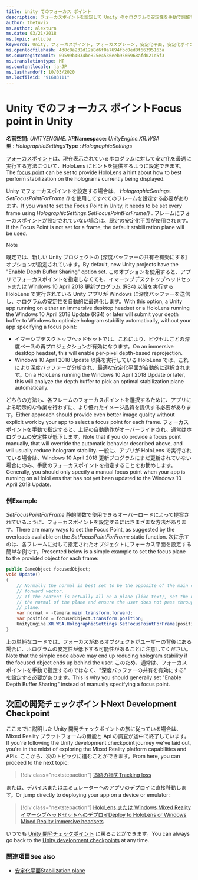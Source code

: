 ```yaml
---
title: Unity でのフォーカス ポイント
description: フォーカスポイントを設定して Unity のホログラムの安定性を手動で調整する
author: thetuvix
ms.author: alexturn
ms.date: 03/21/2018
ms.topic: article
keywords: Unity, フォーカスポイント, フォーカスプレーン, 安定化平面, 安定化ポイント, reprojection, LSR, 深度バッファー
ms.openlocfilehash: 4d8c8a232d12a8d6f0a7694fbc0ed8f66395163a
ms.sourcegitcommit: 09599b4034be825e4536eeb9566968afd021d5f3
ms.translationtype: MT
ms.contentlocale: ja-JP
ms.lasthandoff: 10/03/2020
ms.locfileid: "91683111"
---
```

# <a name="focus-point-in-unity"></a><span data-ttu-id="dca25-104">Unity でのフォーカス ポイント</span><span class="sxs-lookup"><span data-stu-id="dca25-104">Focus point in Unity</span></span>

<span data-ttu-id="dca25-105">**名前空間:** *UNITYENGINE. XR*</span><span class="sxs-lookup"><span data-stu-id="dca25-105">**Namespace:** *UnityEngine.XR.WSA*</span></span><br>
<span data-ttu-id="dca25-106">**型** : *HolographicSettings*</span><span class="sxs-lookup"><span data-stu-id="dca25-106">**Type** : *HolographicSettings*</span></span>

<span data-ttu-id="dca25-107">[フォーカスポイント](../platform-capabilities-and-apis/hologram-stability.md#reprojection)は、現在表示されているホログラムに対して安定化を最適に実行する方法について、HoloLens にヒントを提供するように設定できます。</span><span class="sxs-lookup"><span data-stu-id="dca25-107">The [focus point](../platform-capabilities-and-apis/hologram-stability.md#reprojection) can be set to provide HoloLens a hint about how to best perform stabilization on the holograms currently being displayed.</span></span>

<span data-ttu-id="dca25-108">Unity でフォーカスポイントを設定する場合は、 *HolographicSettings. SetFocusPointForFrame ()* を使用してすべてのフレームを設定する必要があります。</span><span class="sxs-lookup"><span data-stu-id="dca25-108">If you want to set the Focus Point in Unity, it needs to be set every frame using *HolographicSettings.SetFocusPointForFrame()* .</span></span> <span data-ttu-id="dca25-109">フレームにフォーカスポイントが設定されていない場合は、既定の安定化平面が使用されます。</span><span class="sxs-lookup"><span data-stu-id="dca25-109">If the Focus Point is not set for a frame, the default stabilization plane will be used.</span></span>

> [!NOTE]
> <span data-ttu-id="dca25-110">既定では、新しい Unity プロジェクトの [深度バッファーの共有を有効にする] オプションが設定されています。</span><span class="sxs-lookup"><span data-stu-id="dca25-110">By default, new Unity projects have the "Enable Depth Buffer Sharing" option set.</span></span>  <span data-ttu-id="dca25-111">このオプションを使用すると、アプリでフォーカスポイントを指定しなくても、イマーシブデスクトップヘッドセットまたは Windows 10 April 2018 更新プログラム (RS4) 以降を実行する HoloLens で実行されている Unity アプリが Windows に深度バッファーを送信し、ホログラムの安定性を自動的に最適化します。</span><span class="sxs-lookup"><span data-stu-id="dca25-111">With this option, a Unity app running on either an immersive desktop headset or a HoloLens running the Windows 10 April 2018 Update (RS4) or later will submit your depth buffer to Windows to optimize hologram stability automatically, without your app specifying a focus point:</span></span>
> * <span data-ttu-id="dca25-112">イマーシブデスクトップヘッドセットでは、これにより、ピクセルごとの深度ベースの再プロジェクションが有効になります。</span><span class="sxs-lookup"><span data-stu-id="dca25-112">On an immersive desktop headset, this will enable per-pixel depth-based reprojection.</span></span>
> * <span data-ttu-id="dca25-113">Windows 10 April 2018 Update 以降を実行している HoloLens では、これにより深度バッファーが分析され、最適な安定化平面が自動的に選択されます。</span><span class="sxs-lookup"><span data-stu-id="dca25-113">On a HoloLens running the Windows 10 April 2018 Update or later, this will analyze the depth buffer to pick an optimal stabilization plane automatically.</span></span>
>
> <span data-ttu-id="dca25-114">どちらの方法も、各フレームのフォーカスポイントを選択するために、アプリによる明示的な作業を行わずに、より優れたイメージ品質を提供する必要があります。</span><span class="sxs-lookup"><span data-stu-id="dca25-114">Either approach should provide even better image quality without explicit work by your app to select a focus point for each frame.</span></span>  <span data-ttu-id="dca25-115">フォーカスポイントを手動で指定すると、上記の自動動作がオーバーライドされ、通常はホログラムの安定性が低下します。</span><span class="sxs-lookup"><span data-stu-id="dca25-115">Note that if you do provide a focus point manually, that will override the automatic behavior described above, and will usually reduce hologram stability.</span></span>  <span data-ttu-id="dca25-116">一般に、アプリが HoloLens で実行されている場合は、Windows 10 April 2018 更新プログラムにまだ更新されていない場合にのみ、手動のフォーカスポイントを指定することをお勧めします。</span><span class="sxs-lookup"><span data-stu-id="dca25-116">Generally, you should only specify a manual focus point when your app is running on a HoloLens that has not yet been updated to the Windows 10 April 2018 Update.</span></span>

### <a name="example"></a><span data-ttu-id="dca25-117">例</span><span class="sxs-lookup"><span data-stu-id="dca25-117">Example</span></span>

<span data-ttu-id="dca25-118">*SetFocusPointForFrame* 静的関数で使用できるオーバーロードによって提案されているように、フォーカスポイントを設定するにはさまざまな方法があります。</span><span class="sxs-lookup"><span data-stu-id="dca25-118">There are many ways to set the Focus Point, as suggested by the overloads available on the *SetFocusPointForFrame* static function.</span></span> <span data-ttu-id="dca25-119">次に示すのは、各フレームに対して指定されたオブジェクトにフォーカス平面を設定する簡単な例です。</span><span class="sxs-lookup"><span data-stu-id="dca25-119">Presented below is a simple example to set the focus plane to the provided object for each frame:</span></span>

```cs
public GameObject focusedObject;
void Update()
{
    // Normally the normal is best set to be the opposite of the main camera's
    // forward vector.
    // If the content is actually all on a plane (like text), set the normal to
    // the normal of the plane and ensure the user does not pass through the
    // plane.
    var normal = -Camera.main.transform.forward;     
    var position = focusedObject.transform.position;
    UnityEngine.XR.WSA.HolographicSettings.SetFocusPointForFrame(position, normal);
}
```

<span data-ttu-id="dca25-120">上の単純なコードでは、フォーカスがあるオブジェクトがユーザーの背後にある場合に、ホログラムの安定性が低下する可能性があることに注意してください。</span><span class="sxs-lookup"><span data-stu-id="dca25-120">Note that the simple code above may end up reducing hologram stability if the focused object ends up behind the user.</span></span>  <span data-ttu-id="dca25-121">このため、通常は、フォーカスポイントを手動で指定するのではなく、"深度バッファーの共有を有効にする" を設定する必要があります。</span><span class="sxs-lookup"><span data-stu-id="dca25-121">This is why you should generally set "Enable Depth Buffer Sharing" instead of manually specifying a focus point.</span></span>

## <a name="next-development-checkpoint"></a><span data-ttu-id="dca25-122">次回の開発チェックポイント</span><span class="sxs-lookup"><span data-stu-id="dca25-122">Next Development Checkpoint</span></span>

<span data-ttu-id="dca25-123">ここまでに説明した Unity 開発チェックポイントの旅に従っている場合は、Mixed Reality プラットフォームの機能と Api の調査が途中で終了しています。</span><span class="sxs-lookup"><span data-stu-id="dca25-123">If you're following the Unity development checkpoint journey we've laid out, you're in the midst of exploring the Mixed Reality platform capabilities and APIs.</span></span> <span data-ttu-id="dca25-124">ここから、次のトピックに進むことができます。</span><span class="sxs-lookup"><span data-stu-id="dca25-124">From here, you can proceed to the next topic:</span></span>

> [!div class="nextstepaction"]
> [<span data-ttu-id="dca25-125">追跡の損失</span><span class="sxs-lookup"><span data-stu-id="dca25-125">Tracking loss</span></span>](tracking-loss-in-unity.md)

<span data-ttu-id="dca25-126">または、デバイスまたはエミュレーターへのアプリのデプロイに直接移動します。</span><span class="sxs-lookup"><span data-stu-id="dca25-126">Or jump directly to deploying your app on a device or emulator:</span></span>

> [!div class="nextstepaction"]
> [<span data-ttu-id="dca25-127">HoloLens または Windows Mixed Reality イマーシブヘッドセットへのデプロイ</span><span class="sxs-lookup"><span data-stu-id="dca25-127">Deploy to HoloLens or Windows Mixed Reality immersive headsets</span></span>](../platform-capabilities-and-apis/using-visual-studio.md)

<span data-ttu-id="dca25-128">いつでも [Unity 開発チェックポイント](unity-development-overview.md#3-platform-capabilities-and-apis) に戻ることができます。</span><span class="sxs-lookup"><span data-stu-id="dca25-128">You can always go back to the [Unity development checkpoints](unity-development-overview.md#3-platform-capabilities-and-apis) at any time.</span></span>

### <a name="see-also"></a><span data-ttu-id="dca25-129">関連項目</span><span class="sxs-lookup"><span data-stu-id="dca25-129">See also</span></span>
* [<span data-ttu-id="dca25-130">安定化平面</span><span class="sxs-lookup"><span data-stu-id="dca25-130">Stabilization plane</span></span>](../platform-capabilities-and-apis/hologram-stability.md#reprojection)
